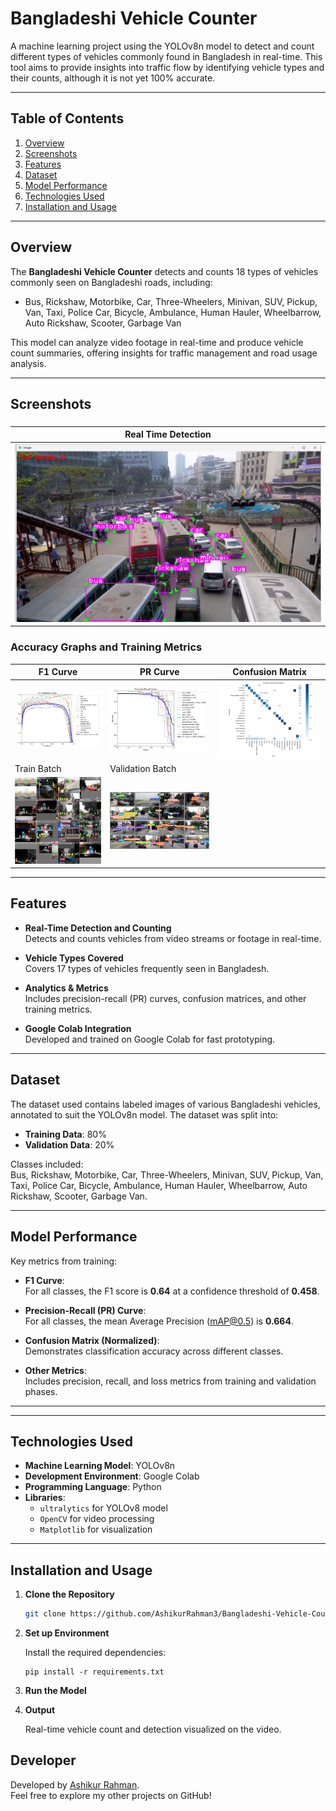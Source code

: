 # **Bangladeshi Vehicle Counter**

A machine learning project using the YOLOv8n model to detect and count different types of vehicles commonly found in Bangladesh in real-time. This tool aims to provide insights into traffic flow by identifying vehicle types and their counts, although it is not yet 100% accurate.

---

## **Table of Contents**

1. [Overview](#overview)  
2. [Screenshots](#screenshots) 
3. [Features](#features)  
4. [Dataset](#dataset)  
5. [Model Performance](#model-performance)  
6. [Technologies Used](#technologies-used)  
7. [Installation and Usage](#installation-and-usage)  


---

## **Overview**

The **Bangladeshi Vehicle Counter** detects and counts 18 types of vehicles commonly seen on Bangladeshi roads, including:  

- Bus, Rickshaw, Motorbike, Car, Three-Wheelers, Minivan, SUV, Pickup, Van, Taxi, Police Car, Bicycle, Ambulance, Human Hauler, Wheelbarrow, Auto Rickshaw, Scooter, Garbage Van  

This model can analyze video footage in real-time and produce vehicle count summaries, offering insights for traffic management and road usage analysis.

---


## **Screenshots**

### 

| Real Time Detection |
|----------|
| ![Real time image](images/ml_crop.PNG)

### **Accuracy Graphs and Training Metrics**

| F1 Curve | PR Curve | Confusion Matrix |
|----------|----------|------------------|
| ![F1 Curve](images/F1_curve.png) | ![PR Curve](images/PR_curve.png) | ![Confusion Matrix](images/confusion_matrix_normalized.png) |
| Train Batch | Validation Batch |
| ![Train Batch](images/train_batch0.jpg) | ![Validation Batch](images/val_batch0_labels.jpg) |


---

## **Features**

- **Real-Time Detection and Counting**  
  Detects and counts vehicles from video streams or footage in real-time.

- **Vehicle Types Covered**  
  Covers 17 types of vehicles frequently seen in Bangladesh.

- **Analytics & Metrics**  
  Includes precision-recall (PR) curves, confusion matrices, and other training metrics.

- **Google Colab Integration**  
  Developed and trained on Google Colab for fast prototyping.

---

## **Dataset**

The dataset used contains labeled images of various Bangladeshi vehicles, annotated to suit the YOLOv8n model. The dataset was split into:  

- **Training Data**: 80%  
- **Validation Data**: 20%  

Classes included:  
Bus, Rickshaw, Motorbike, Car, Three-Wheelers, Minivan, SUV, Pickup, Van, Taxi, Police Car, Bicycle, Ambulance, Human Hauler, Wheelbarrow, Auto Rickshaw, Scooter, Garbage Van.

---

## **Model Performance**

Key metrics from training:  

- **F1 Curve**:  
  For all classes, the F1 score is **0.64** at a confidence threshold of **0.458**.

- **Precision-Recall (PR) Curve**:  
  For all classes, the mean Average Precision (mAP@0.5) is **0.664**.

- **Confusion Matrix (Normalized)**:  
  Demonstrates classification accuracy across different classes.

- **Other Metrics**:  
  Includes precision, recall, and loss metrics from training and validation phases.

---



---

## **Technologies Used**

- **Machine Learning Model**: YOLOv8n  
- **Development Environment**: Google Colab  
- **Programming Language**: Python  
- **Libraries**:  
  - `ultralytics` for YOLOv8 model  
  - `OpenCV` for video processing  
  - `Matplotlib` for visualization  

---

## **Installation and Usage**

1. **Clone the Repository**  
   ```bash
   git clone https://github.com/AshikurRahman3/Bangladeshi-Vehicle-Counter.git

2. **Set up Environment**

    Install the required dependencies:
    ```
    pip install -r requirements.txt

3. **Run the Model**

4. **Output**

    Real-time vehicle count and detection visualized on the video.

## **Developer**

Developed by [Ashikur Rahman](https://github.com/AshikurRahman3).  
Feel free to explore my other projects on GitHub!




